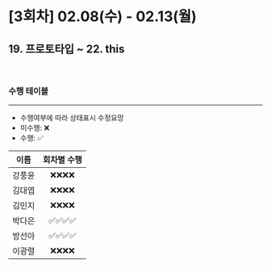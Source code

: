 # [3회차] 02.08(수) - 02.13(월)

## 19. 프로토타입 ~ 22. this

<br>

### 수행 테이블

<hr>

- 수행여부에 따라 상태표시 수정요망
- 미수행: ❌
- 수행: ✅

|  이름  | 회차별 수행 |
| :----: | :---------: |
| 강풍윤 |  ❌❌❌❌   |
| 김대엽 |  ❌❌❌❌   |
| 김민지 |  ❌❌❌❌   |
| 박다은 |  ✅✅✅✅   |
| 방선아 |  ✅✅✅✅   |
| 이광렬 |  ❌❌❌❌   |
